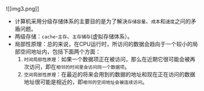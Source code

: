 ![[img3.png]]
- 计算机采用分级存储体系的主要目的是为了解決`存储容量`、`成本`和`速度`之问的矛盾问题。
- ﻿两级存储：`cache`-`主存`、`主存辅存`(虚拟存储体系）。
- ﻿局部性原理：总的来说，在CPU运行时，所访问的数据会趋向于一个较小的局部空间地址内，包括下面两个方面：
    1. `时间局部性原理`：如果一个数据项正在被访问，那么在近期它很可能会被再次访问，即在`相邻的时间里会访问同一个数据项`。
    2. `空间局部性原理`：在最近的将来会用到的数据的地址和现在正在访问的数据地址很可能是相近的，即`相邻的空间地址会被连续访问`。